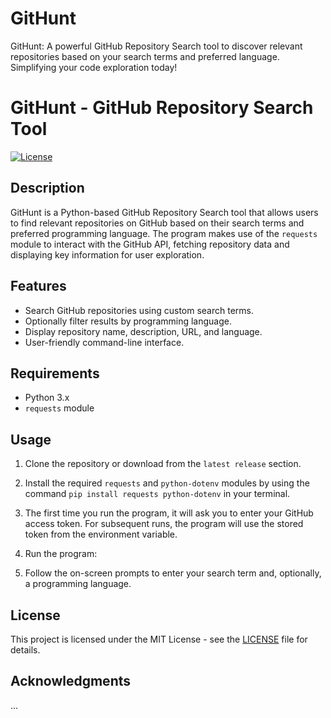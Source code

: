 # GitHunt
GitHunt: A powerful GitHub Repository Search tool to discover relevant repositories based on your search terms and preferred language. Simplifying your code exploration today!

# GitHunt - GitHub Repository Search Tool

[![License](https://img.shields.io/badge/License-MIT-blue.svg)](https://opensource.org/licenses/MIT)

## Description

GitHunt is a Python-based GitHub Repository Search tool that allows users to find relevant repositories on GitHub based on their search terms and preferred programming language. The program makes use of the `requests` module to interact with the GitHub API, fetching repository data and displaying key information for user exploration.

## Features

- Search GitHub repositories using custom search terms.
- Optionally filter results by programming language.
- Display repository name, description, URL, and language.
- User-friendly command-line interface.

## Requirements

- Python 3.x
- `requests` module

## Usage

1. Clone the repository or download from the `latest release` section.

2. Install the required `requests` and `python-dotenv`  modules by using the command `pip install requests python-dotenv` in your terminal.

3. The first time you run the program, it will ask you to enter your GitHub access token. For subsequent runs, the program will use the stored token from the environment variable.

4. Run the program:

5. Follow the on-screen prompts to enter your search term and, optionally, a programming language.

## License

This project is licensed under the MIT License - see the [LICENSE](LICENSE) file for details.

## Acknowledgments

...


